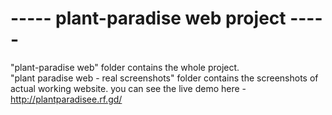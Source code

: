 # ----- plant-paradise web project -----
"plant-paradise web" folder contains the whole project.<br>
"plant paradise web - real screenshots" folder contains the screenshots of actual working website. 
you can see the live demo here - http://plantparadisee.rf.gd/
